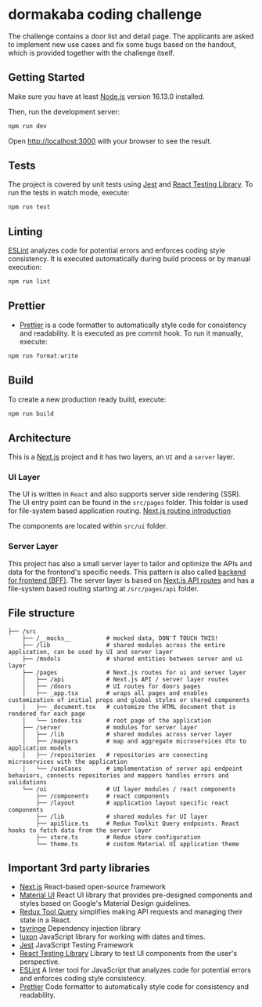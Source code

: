 # dormakaba coding challenge

The challenge contains a door list and detail page. The applicants are asked to implement new use cases and fix some bugs based on the handout, which is provided together with the challenge itself.

## Getting Started

Make sure you have at least [Node.js](https://nodejs.org/en/) version 16.13.0 installed.

Then, run the development server:

```bash
npm run dev
```

Open [http://localhost:3000](http://localhost:3000) with your browser to see the result.

## Tests

The project is covered by unit tests using [Jest](https://jestjs.io/) and [React Testing Library](https://testing-library.com/docs/react-testing-library/intro/).
To run the tests in watch mode, execute:

```bash
npm run test
```

## Linting

[ESLint](https://eslint.org/) analyzes code for potential errors and enforces coding style consistency. It is executed automatically during build process or by manual execution:

```bash
npm run lint
```

## Prettier

- [Prettier](https://prettier.io/) is a code formatter to automatically style code for consistency and readability. It is executed as pre commit hook. To run it manually, execute:

```bash
npm run format:write
```

## Build

To create a new production ready build, execute:

```bash
npm run build
```

## Architecture

This is a [Next.js](https://nextjs.org/) project and it has two layers, an `UI` and a `server` layer.

### UI Layer

The UI is written in `React` and also supports server side rendering (SSR).
The UI entry point can be found in the `src/pages` folder. This folder is used for file-system based application routing.
[Next.js routing introduction](https://nextjs.org/docs/routing/introduction)

The components are located within `src/ui` folder.

### Server Layer

This project has also a small server layer to tailor and optimize the APIs and data for the frontend's specific needs. This pattern is also called [backend for frontend (BFF)](https://blog.bitsrc.io/bff-pattern-backend-for-frontend-an-introduction-e4fa965128bf).
The server layer is based on [Next.js API routes](https://nextjs.org/docs/api-routes/introduction) and has a file-system based routing starting at `/src/pages/api` folder.

## File structure

```
├── /src
    ├── /__mocks__          # mocked data, DON'T TOUCH THIS!
    ├── /lib                # shared modules across the entire application, can be used by UI and server layer
    ├── /models             # shared entities between server and ui layer
    ├── /pages              # Next.js routes for ui and server layer
    │   ├── /api            # Next.js API / server layer routes
    │   ├── /doors          # UI routes for doors pages
    │   ├── _app.tsx        # wraps all pages and enables customization of initial props and global styles or shared components
    │   ├── _document.tsx   # customize the HTML document that is rendered for each page
    │   └── index.tsx       # root page of the application
    ├── /server             # modules for server layer
    │   ├── /lib            # shared modules across server layer
    │   ├── /mappers        # map and aggregate microservices dto to application models
    │   ├── /repositories   # repositories are connecting microservices with the application
    │   └── /useCases       # implementation of server api endpoint behaviors, connects repositories and mappers handles errors and validations
    └── /ui                 # UI layer modules / react components
        ├── /components     # react components
        ├── /layout         # application layout specific react components
        ├── /lib            # shared modules for UI layer
        ├── apiSlice.ts     # Redux Toolkit Query endpoints. React hooks to fetch data from the server layer
        ├── store.ts        # Redux store configuration
        └── theme.ts        # custom Material UI application theme
```

## Important 3rd party libraries

- [Next.js](https://nextjs.org/) React-based open-source framework
- [Material UI](https://mui.com/) React UI library that provides pre-designed components and styles based on Google's Material Design guidelines.
- [Redux Tool Query](https://nextjs.org/https://redux-toolkit.js.org/rtk-query/overview) simplifies making API requests and managing their state in a React.
- [tsyringe](https://github.com/microsoft/tsyringe) Dependency injection library
- [luxon](https://moment.github.io/luxon/) JavaScript library for working with dates and times.
- [Jest](https://jestjs.io/) JavaScript Testing Framework
- [React Testing Library](https://testing-library.com/docs/react-testing-library/intro/) Library to test UI components from the user's perspective.
- [ESLint](https://eslint.org/) A linter tool for JavaScript that analyzes code for potential errors and enforces coding style consistency.
- [Prettier](https://prettier.io/) Code formatter to automatically style code for consistency and readability.
